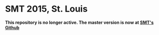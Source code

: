 # SMT 2015, St. Louis

**This repository is no longer active. The master version is now at [SMT's Github](github.com/societymusictheory/societymusictheory.github.io)**
